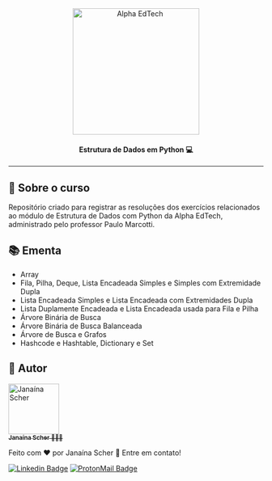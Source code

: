 <div  align="center">
	<a  href="https://www.alphaedtech.org.br/">
		<img  src="https://user-images.githubusercontent.com/79182711/171509048-91800b54-de74-4dae-9924-3ce431a7cef2.png"  alt="Alpha EdTech"  title="Alpha EdTech"  width="250" />
	</a>
	<h4>
		Estrutura de Dados em Python 💻
	</h4>
</div>

---

## 🧐 Sobre o curso

Repositório criado para registrar as resoluções dos exercícios relacionados ao módulo de Estrutura de Dados com Python da Alpha EdTech, administrado pelo professor Paulo Marcotti.

## 📚 Ementa

-   Array
-   Fila, Pilha, Deque, Lista Encadeada Simples e Simples com Extremidade Dupla
-   Lista Encadeada Simples e Lista Encadeada com Extremidades Dupla
-   Lista Duplamente Encadeada e Lista Encadeada usada para Fila e Pilha
-   Árvore Binária de Busca
-   Árvore Binária de Busca Balanceada
-   Árvore de Busca e Grafos
-   Hashcode e Hashtable, Dictionary e Set

## 🦸 Autor

<div>
	<a  href="https://github.com/janascher">
		<img  src="https://avatars.githubusercontent.com/u/79182711?v=4"  width="100px;"  alt="Janaína Scher"/>
		<br />
		<sub>
			<b>Janaína Scher</b> 👩🏻‍💻
		</sub>
	</a>
</div>

Feito com ❤️ por Janaína Scher 👋 Entre em contato!

[![Linkedin Badge](https://img.shields.io/badge/LinkedIn-0077B5?style=for-the-badge&logo=linkedin&logoColor=white)](https://www.linkedin.com/in/janainascher/) [![ProtonMail Badge](https://img.shields.io/badge/ProtonMail-8B89CC?style=for-the-badge&logo=protonmail&logoColor=white)](mailto:janainascher@protonmail.com)
